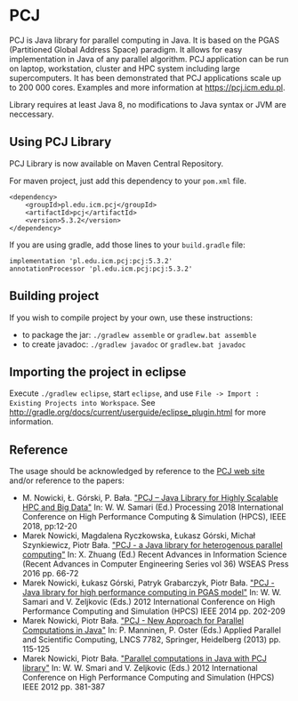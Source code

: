 # PCJ

PCJ is Java library for parallel computing in Java. It is based on the PGAS (Partitioned Global Address Space) paradigm. It allows for easy implementation in Java of any parallel algorithm. PCJ application can be run on laptop, workstation, cluster and HPC system including large supercomputers. It has been demonstrated that PCJ applications scale up to 200&nbsp;000 cores. Examples and more information at <https://pcj.icm.edu.pl>.

Library requires at least Java 8, no modifications to Java syntax or JVM are neccessary.

## Using PCJ Library

PCJ Library is now available on Maven Central Repository.

For maven project, just add this dependency to your `pom.xml` file.

    <dependency>
        <groupId>pl.edu.icm.pcj</groupId>
        <artifactId>pcj</artifactId>
        <version>5.3.2</version>
    </dependency>

If you are using gradle, add those lines to your `build.gradle` file:

    implementation 'pl.edu.icm.pcj:pcj:5.3.2'
    annotationProcessor 'pl.edu.icm.pcj:pcj:5.3.2'


## Building project

If you wish to compile project by your own, use these instructions:

* to package the jar: ```./gradlew assemble```    or  ```gradlew.bat assemble```
* to create javadoc: ```./gradlew javadoc``` or ```gradlew.bat javadoc```


## Importing the project in eclipse

Execute `./gradlew eclipse`, start `eclipse`, and use
`File -> Import : Existing Projects into Workspace`.  See
<http://gradle.org/docs/current/userguide/eclipse_plugin.html> for more
information.


## Reference
The usage should be acknowledged by reference to the [PCJ web site](http://pcj.icm.edu.pl) and/or reference to the papers:
* M. Nowicki, Ł. Górski, P. Bała. ["PCJ – Java Library for Highly Scalable HPC and Big Data"](https://ieeexplore.ieee.org/abstract/document/8514322) In: W. W. Samari (Ed.) Processing 2018 International Conference on High Performance Computing \& Simulation (HPCS), IEEE 2018, pp:12-20
* Marek Nowicki, Magdalena Ryczkowska, Łukasz Górski, Michał Szynkiewicz, Piotr Bała. ["PCJ - a Java library for heterogenous parallel computing"](http://www.wseas.us/e-library/conferences/2016/barcelona/SECEA/SECEA-08.pdf) In: X. Zhuang (Ed.) Recent Advances in Information Science (Recent Advances in Computer Engineering Series vol 36) WSEAS Press 2016 pp. 66-72
* Marek Nowicki, Łukasz Górski, Patryk Grabarczyk, Piotr Bała. ["PCJ - Java library for high performance computing in PGAS model"](https://ieeexplore.ieee.org/abstract/document/6903687/) In: W. W. Samari and V. Zeljkovic (Eds.) 2012 International Conference on High Performance Computing and Simulation (HPCS) IEEE 2014 pp. 202-209
* Marek Nowicki, Piotr Bała. ["PCJ - New Approach for Parallel Computations in Java"](https://link.springer.com/chapter/10.1007/978-3-642-36803-5_8) In: P. Manninen, P. Oster (Eds.) Applied Parallel and Scientific Computing, LNCS 7782, Springer, Heidelberg (2013) pp. 115-125
* Marek Nowicki, Piotr Bała. ["Parallel computations in Java with PCJ library"](https://ieeexplore.ieee.org/abstract/document/6266941/) In: W. W. Smari and V. Zeljkovic (Eds.) 2012 International Conference on High Performance Computing and Simulation (HPCS) IEEE 2012 pp. 381-387

